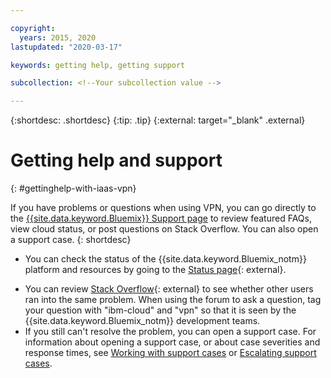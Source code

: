 ```yaml
---

copyright:
  years: 2015, 2020
lastupdated: "2020-03-17"

keywords: getting help, getting support

subcollection: <!--Your subcollection value -->

---
```

<!-- Copyright info and last updated date at top of file: REQUIRED
    The copyright and lastupdated info is YAML content that must occur at the top of the MD file, before attributes are listed.
    It must be --- surrounded by 3 dashes ---
    The value "years" can contain just one year or a two years separated by a comma. (years: 2014, 2016)
    The value "lastupdated" must be followed by a machine date in quotes in the following format: "YYYY-MM-DD"
    The value for "years" must be indented 2 spaces under "copyright", followed by "lastupdated" which should start on its own non-indented line. -->

<!-- Common attributes used in the template are defined as follows: -->
{:shortdesc: .shortdesc}
{:tip: .tip}
{:external: target="_blank" .external}

# Getting help and support
{: #gettinghelp-with-iaas-vpn}

<!-- If the release phase of your service is beta, be sure to indicate that with the first occurrence of the service name in the short description, for example, "If you have problems or questions when using Cost and Asset Management (Beta), you can..." Use the following template if your service is beta or GA. If your service is experimental, use the Getting help template below. -->
If you have problems or questions when using VPN, you can go directly to the [{{site.data.keyword.Bluemix}} Support page](https://{DomainName}/unifiedsupport/supportcenter) to review featured FAQs, view cloud status, or post questions on Stack Overflow. You can also open a support case.
{: shortdesc}

* You can check the status of the {{site.data.keyword.Bluemix_notm}} platform and resources by going to the [Status page](https://cloud.ibm.com/status){: external}.
<!--Insert the appropriate Stack Overflow tag for your service for <service_keyword> in text below:  -->
* You can review [Stack Overflow](https://stackoverflow.com/search?q=ibm-cloud){: external} to see whether other users ran into the same problem. When using the forum to ask a question, tag your question with "ibm-cloud" and "vpn" so that it is seen by the {{site.data.keyword.Bluemix_notm}} development teams.
* If you still can't resolve the problem, you can open a support case. For information about opening a support case, or about case severities and response times, see [Working with support cases](/docs/get-support?topic=get-support-open-case) or [Escalating support cases](/docs/get-support?topic=get-support-escalation).
